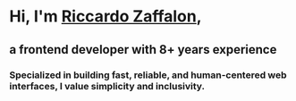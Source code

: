 # Hi, I'm [Riccardo Zaffalon](/),

## a frontend developer with 8+ years experience

### Specialized in building fast, reliable, and human-centered web interfaces, I value simplicity and inclusivity.
